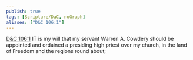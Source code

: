 ```yaml
---
publish: true
tags: [Scripture/DaC, noGraph]
aliases: ["D&C 106:1"]
---
```

[D&C 106:1](https://churchofjesuschrist.org/study/scriptures/dc-testament/dc/106?lang=eng&id=p1#p1) IT is my will that my servant Warren A. Cowdery should be appointed and ordained a presiding high priest over my church, in the land of Freedom and the regions round about;
